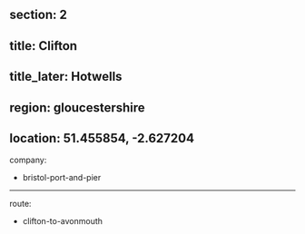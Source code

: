 section: 2
----
title: Clifton
----
title_later: Hotwells
----
region: gloucestershire
----
location: 51.455854, -2.627204
----
company:
- bristol-port-and-pier
----
route:
- clifton-to-avonmouth
